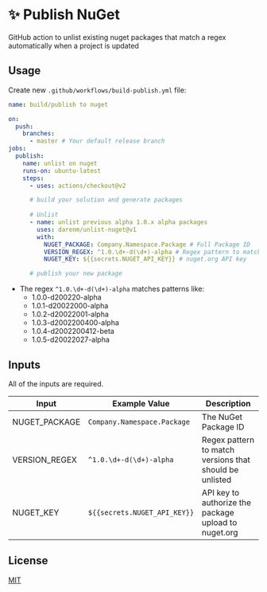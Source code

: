# ✨ Publish NuGet
GitHub action to unlist existing nuget packages that match a regex automatically when a project is updated

## Usage
Create new `.github/workflows/build-publish.yml` file:

```yml
name: build/publish to nuget

on:
  push:
    branches:
      - master # Your default release branch
jobs:
  publish:
    name: unlist on nuget
    runs-on: ubuntu-latest
    steps:
      - uses: actions/checkout@v2

      # build your solution and generate packages
      
      # Unlist
      - name: unlist previous alpha 1.0.x alpha packages
        uses: darenm/unlist-nuget@v1
        with:
          NUGET_PACKAGE: Company.Namespace.Package # Full Package ID
          VERSION_REGEX: ^1.0.\d+-d(\d+)-alpha # Regex pattern to match version
          NUGET_KEY: ${{secrets.NUGET_API_KEY}} # nuget.org API key

      # publish your new package
```

* The regex `^1.0.\d+-d(\d+)-alpha` matches patterns like:
  * 1.0.0-d200220-alpha
  * 1.0.1-d20022000-alpha
  * 1.0.2-d20022001-alpha
  * 1.0.3-d2002200400-alpha
  * 1.0.4-d2002200412-beta
  * 1.0.5-d20022027-alpha

## Inputs
All of the inputs are required.

Input | Example Value | Description
--- | --- | ---
NUGET_PACKAGE | `Company.Namespace.Package` | The NuGet Package ID
VERSION_REGEX | `^1.0.\d+-d(\d+)-alpha` | Regex pattern to match versions that should be unlisted
NUGET_KEY | `${{secrets.NUGET_API_KEY}}` | API key to authorize the package upload to nuget.org

## License
[MIT](LICENSE)